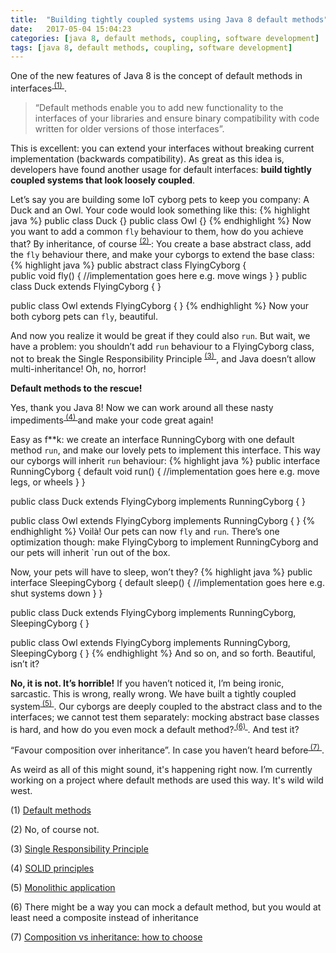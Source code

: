 ```yaml
---
title:  "Building tightly coupled systems using Java 8 default methods"
date:   2017-05-04 15:04:23
categories: [java 8, default methods, coupling, software development]
tags: [java 8, default methods, coupling, software development]
---
```


One of the new features of Java 8 is the concept of default methods in interfaces<sup>[ (1) ](#fnOne)</sup>.
> “Default methods enable you to add new functionality to the interfaces of your libraries and ensure binary compatibility with code written for older versions of those interfaces”.

This is excellent: you can extend your interfaces without breaking current implementation (backwards compatibility).
As great as this idea is, developers have found another usage for default interfaces: **build tightly coupled systems that look loosely coupled**.

Let’s say you are building some IoT cyborg pets to keep you company: A Duck and an Owl. Your code would look something like this:
{% highlight java %}
public class Duck {}
public class Owl {} 
{% endhighlight %}
Now you want to add a common `fly` behaviour to them, how do you achieve that? By inheritance, of course <sup>[ (2) ](#fnTwo)</sup>: You create a base abstract class, add the `fly` behaviour there, and make your cyborgs to extend the base class:
{% highlight java %}
public abstract class FlyingCyborg {	
	public void fly() {
		//implementation goes here e.g. move wings
	}
}
public class Duck extends FlyingCyborg { }

public class Owl extends FlyingCyborg {	}
{% endhighlight %}
Now your both cyborg pets can `fly`, beautiful.

And now you realize it would be great if they could also `run`. But wait, we have a problem: you shouldn’t add `run` behaviour to a FlyingCyborg class, not to break the Single Responsibility Principle <sup>[ (3) ](#fnThree)</sup>, and Java doesn’t allow multi-inheritance! Oh, no, horror!

**Default methods to the rescue!**

Yes, thank you Java 8! Now we can work around all these nasty impediments<sup>[ (4) ](#fnFour)</sup>and make your code great again! 

Easy as f**k: we create an interface RunningCyborg with one default method `run`, and make our lovely pets to implement this interface. This way our cyborgs will inherit `run` behaviour:
{% highlight java %}
public interface RunningCyborg {
	default void run() {
		//implementation goes here e.g. move legs, or wheels
	}
}

public class Duck extends FlyingCyborg implements RunningCyborg { }

public class Owl extends FlyingCyborg implements RunningCyborg { }
{% endhighlight %}
Voilà! Our pets can now `fly` and `run`. There’s one optimization though: make FlyingCyborg to implement RunningCyborg and our pets will inherit `run out of the box. 

Now, your pets will have to sleep, won’t they? 
{% highlight java %}
public interface SleepingCyborg {
	default sleep() { 
		//implementation goes here e.g. shut systems down
	}
}

public class Duck extends FlyingCyborg implements RunningCyborg, SleepingCyborg { }

public class Owl extends FlyingCyborg implements RunningCyborg, SleepingCyborg { }
{% endhighlight %}
And so on, and so forth. Beautiful, isn’t it?

**No, it is not. It’s horrible!** If you haven’t noticed it, I’m being ironic, sarcastic. This is wrong, really wrong. We have built a tightly coupled system<sup>[ (5) ](#fnFive)</sup>. Our cyborgs are deeply coupled to the abstract class and to the interfaces; we cannot test them separately: mocking abstract base classes is hard, and how do you even mock a default method?<sup>[ (6) ](#fnSix)</sup>. And test it?

“Favour composition over inheritance”. In case you haven’t heard before<sup>[ (7) ](#fnSeven)</sup>.

As weird as all of this might sound, it's happening right now. I’m currently working on a project where default methods are used this way. It's wild wild west.

<a name="fnOne">(1)</a> [Default methods](https://docs.oracle.com/javase/tutorial/java/IandI/defaultmethods.html)

<a name="fnTwo">(2)</a>	No, of course not.

<a name="fnThree">(3)</a> [Single Responsibility Principle](https://en.wikipedia.org/wiki/Single_responsibility_principle)

<a name="fnFour">(4)</a> [SOLID principles](https://en.wikipedia.org/wiki/SOLID_(object-oriented_design))

<a name="fnFive">(5)</a> [Monolithic application](https://en.wikipedia.org/wiki/Monolithic_application)

<a name="fnSix">(6)</a> There might be a way you can mock a default method, but you would at least need a composite instead of inheritance

<a name="fnSeven">(7)</a> [Composition vs inheritance: how to choose](https://www.thoughtworks.com/insights/blog/composition-vs-inheritance-how-choose)
